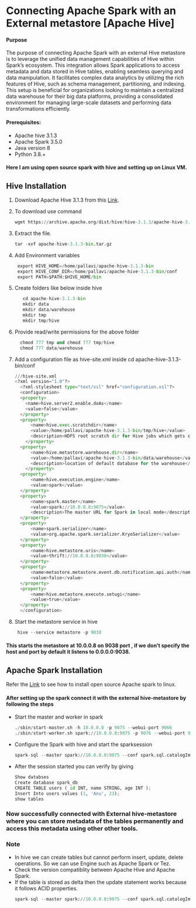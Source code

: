 # Connecting Apache Spark with an External metastore [Apache Hive]

#### Purpose
The purpose of connecting Apache Spark with an external Hive metastore is to leverage the unified data management capabilities of Hive within Spark’s ecosystem. This integration allows Spark applications to access metadata and data stored in Hive tables, enabling seamless querying and data manipulation. It facilitates complex data analytics by utilizing the rich features of Hive, such as schema management, partitioning, and indexing. This setup is beneficial for organizations looking to maintain a centralized data warehouse for their big data platforms, providing a consolidated environment for managing large-scale datasets and performing data transformations efficiently.

#### Prerequisites:
* Apache hive 3.1.3
* Apache Spark 3.5.0
* Java version 8
* Python 3.8.+<br/>
#### Here I am using open source spark with hive and setting up on Linux VM.

## Hive Installation
1. Download Apache Hive 3.1.3 from this [Link](https://hive.apache.org/general/downloads/).
2. To download use command
   ```python
   wget https://archive.apache.org/dist/hive/hive-3.1.3/apache-hive-3.1.3-bin.tar.gz
   ```

3. Extract the file.
   ```python
   tar -xvf apache-hive-3.1.3-bin.tar.gz
   ```
4. Add Environment variables
   ```python
    export HIVE_HOME=/home/pallavi/apache-hive-3.1.3-bin
    export HIVE_CONF_DIR=/home/pallavi/apache-hive-3.1.3-bin/conf
    export PATH=$PATH:$HIVE_HOME/bin
   ```
5. Create folders like below inside hive
   ```python
      cd apache-hive-3.1.3-bin
      mkdir data
      mkdir data/warehouse
      mkdir tmp
      mkdir tmp/hive
   ```
 6. Provide read/write permissions for the above folder
    ```python
      chmod 777 tmp and chmod 777 tmp/hive
      chmod 777 data/warehouse
    ```
7. Add a configuration file as hive-site.xml inside cd apache-hive-3.1.3-bin/conf
    ```python
    ///hive-site.xml
    <?xml version="1.0"?>
      <?xml-stylesheet type="text/xsl" href="configuration.xsl"?>
      <configuration>
      <property>
        <name>hive.server2.enable.doAs</name>
        <value>false</value>
      </property>
      <property>
          <name>hive.exec.scratchdir</name>
          <value>/home/pallavi/apache-hive-3.1.3-bin/tmp/hive</value>
          <description>HDFS root scratch dir for Hive jobs which gets created</description>
        </property>
      <property>
          <name>hive.metastore.warehouse.dir</name>
          <value>/home/pallavi/apache-hive-3.1.3-bin/data/warehouse</value>
          <description>location of default database for the warehouse</description>
        </property>
      <property>
          <name>hive.execution.engine</name>
          <value>spark</value>
      </property>
      <property>
          <name>spark.master</name>
          <value>spark://10.0.0.8:9075</value>
          <description>The master URL for Spark in local mode</description>
      </property>
      <property>
          <name>spark.serializer</name>
          <value>org.apache.spark.serializer.KryoSerializer</value>
      </property>
      <property>
          <name>hive.metastore.uris</name>
          <value>thrift://10.0.0.8:9038</value>
      </property>
      <property>
          <name>metastore.metastore.event.db.notification.api.auth</name>
          <value>false</value>
      </property>
      <property>
          <name>hive.metastore.execute.setugi</name>
          <value>true</value>
      </property>
      </configuration>

      ```

8. Start the metastore service in hive
   ```python
    hive --service metastore -p 9038
   ```
#### This starts the metastore at 10.0.0.8 on 9038 port , if we don’t specify the host and port by default it listens to 0.0.0.0:9038.  


## Apache Spark Installation
Refer the [Link](https://github.com/DataSturdy/FrameWorks/tree/main/Superset) to see how to install open source Apache spark to linux.

#### After setting up the spark connect it with the external hive-metastore by following the steps

* Start the master and worker in spark
  ```python
  ./sbin/start-master.sh -h 10.0.0.8 -p 9075 --webui-port 9066
  ./sbin/start-worker.sh spark://10.0.0.8:9075 -p 9076 --webui-port 9068
  ```

* Configure the Spark with hive and start the sparksession
  ```python
  spark-sql --master spark://10.0.0.8:9075 --conf spark.sql.catalogImplementation=hive --conf spark.sql.warehouse.dir=/home/pallavi/apache-hive-3.1.3-bin/data/warehouse --conf spark.hadoop.hive.metastore.uris=thrift://10.0.0.8:9038 --conf spark.sql.hive.metastore.jars=maven --conf spark.sql.hive.metastore.version=3.1.3
  ```

* After the session started you can verify by giving
  ```python
  Show databses
  Create database spark_db
  CREATE TABLE users ( id INT, name STRING, age INT );
  Insert Into users values (1, 'Anu', 23);
  show tables
  ```

### Now successfully connected with External hive-metastore where you can store metadata of the tables permanently and access this metadata using other other tools.


### Note
* In hive we can create tables but cannot perform insert, update, delete operations. So we can use Engine such as Apache Spark or Tez.
* Check the version compatiblity between Apache Hive and Apache Spark.
* If the table is stored as delta then the update statement works because it follows ACID properties.
  ```python
  spark-sql --master spark://10.0.0.8:9075 --conf spark.sql.catalogImplementation=hive --conf spark.sql.warehouse.dir=/home/pallavi/apache-hive-3.1.3-bin/data/warehouse --conf spark.hadoop.hive.metastore.uris=thrift://10.0.0.8:9038 --conf spark.sql.hive.metastore.jars=maven --conf spark.sql.hive.metastore.version=3.1.3 --conf "spark.sql.extensions=io.delta.sql.DeltaSparkSessionExtension" --conf "spark.sql.catalog.spark_catalog=org.apache.spark.sql.delta.catalog.DeltaCatalog"
  ```





  




